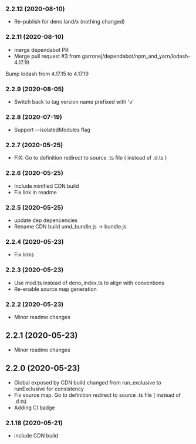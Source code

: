 ### **2.2.12** (2020-08-10)  
  
- Re-publish for deno.land/x (nothing changed)    
  
### **2.2.11** (2020-08-10)  
  
- merge dependabot PR  
- Merge pull request #3 from garronej/dependabot/npm_and_yarn/lodash-4.17.19

Bump lodash from 4.17.15 to 4.17.19    
  
### **2.2.9** (2020-08-05)  
  
- Switch back to tag version name prefixed with 'v'    
  
### **2.2.8** (2020-07-19)  
  
- Support --isolatedModules flag    
  
### **2.2.7** (2020-05-25)  
  
- FIX: Go to definition redirect to source .ts file ( instead of .d.ts )    
  
### **2.2.6** (2020-05-25)  
  
- Include minified CDN build  
- Fix link in readme    
  
### **2.2.5** (2020-05-25)  
  
- update dep depencencies  
- Rename CDN build umd_bundle.js -> bundle.js    
  
### **2.2.4** (2020-05-23)  
  
- Fix links    
  
### **2.2.3** (2020-05-23)  
  
- Use mod.ts instead of deno_index.ts to align with conventions  
- Re-enable source map generation    
  
### **2.2.2** (2020-05-23)  
  
- Minor readme changes    
  
## **2.2.1** (2020-05-23)  
  
- Minor readme changes    
  
## **2.2.0** (2020-05-23)  
  
- Global exposed by CDN build changed from run_exclusive to runExclusive for consistency  
- Fix source map. Go to definition redirect to source .ts file ( instead of .d.ts)  
- Adding CI badge    
  
### **2.1.18** (2020-05-21)  
  
- include CDN build    
  
  
